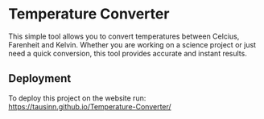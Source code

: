 
# Temperature Converter

This simple tool allows you to convert temperatures between Celcius, Farenheit and Kelvin. Whether you are working on a science project or just need a quick conversion, this tool provides accurate and instant results.


## Deployment

To deploy this project on the website run: 
https://tausinn.github.io/Temperature-Converter/
